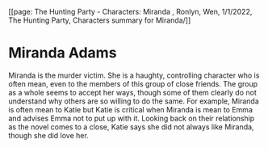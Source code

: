 [[page: The Hunting Party - Characters: Miranda , Ronlyn, Wen, 1/1/2022, The Hunting Party, Characters summary for Miranda/]]

# Miranda Adams

Miranda is the murder victim. She is a haughty, controlling character who is often mean, even to the members of this group of close friends. The group as a whole seems to accept her ways, though some of them clearly do not understand why others are so willing to do the same. For example, Miranda is often mean to Katie but Katie is critical when Miranda is mean to Emma and advises Emma not to put up with it. Looking back on their relationship as the novel comes to a close, Katie says she did not always like Miranda, though she did love her.
